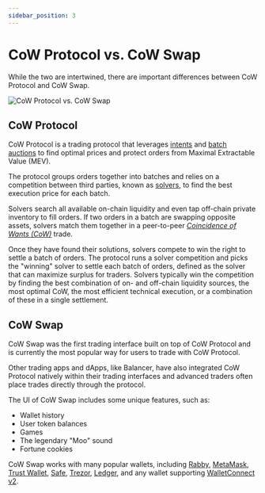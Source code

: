 ```yaml
---
sidebar_position: 3
---
```


# CoW Protocol vs. CoW Swap

While the two are intertwined, there are important differences between CoW Protocol and CoW Swap.

![CoW Protocol vs. CoW Swap](/img/concepts/protocol-vs-swap.png)

## CoW Protocol

CoW Protocol is a trading protocol that leverages [intents](../introduction/intents) and [batch auctions](../introduction/batch-auctions) to find optimal prices and protect orders from Maximal Extractable Value (MEV).

The protocol groups orders together into batches and relies on a competition between third parties, known as [solvers](../introduction/solvers), to find the best execution price for each batch.

Solvers search all available on-chain liquidity and even tap off-chain private inventory to fill orders.
If two orders in a batch are swapping opposite assets, solvers match them together in a peer-to-peer [*Coincidence of Wants (CoW)*](./coincidence-of-wants) trade.

Once they have found their solutions, solvers compete to win the right to settle a batch of orders.
The protocol runs a solver competition and picks the "winning" solver to settle each batch of orders, defined as the solver that can maximize surplus for traders.
Solvers typically win the competition by finding the best combination of on- and off-chain liquidity sources, the most optimal CoW, the most efficient technical execution, or a combination of these in a single settlement.

## CoW Swap

CoW Swap was the first trading interface built on top of CoW Protocol and is currently the most popular way for users to trade with CoW Protocol. 

Other trading apps and dApps, like Balancer, have also integrated CoW Protocol natively within their trading interfaces and advanced traders often place trades directly through the protocol.

The UI of CoW Swap includes some unique features, such as:

- Wallet history
- User token balances
- Games
- The legendary "Moo" sound
- Fortune cookies

CoW Swap works with many popular wallets, including [Rabby](https://rabby.io/), [MetaMask](https://metamask.io/), [Trust Wallet](https://trustwallet.com/), [Safe](https://safe.global/), [Trezor](https://trezor.io/), [Ledger](https://www.ledger.com/), and any wallet supporting [WalletConnect v2](https://walletconnect.com/).
